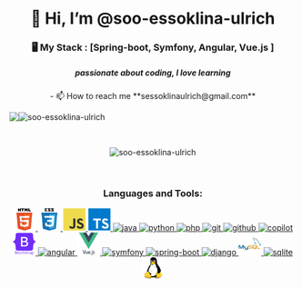 ﻿
<h1  align="center">👋 Hi, I’m @soo-essoklina-ulrich</h1>

<h3  align="center">🖥️ My Stack : [Spring-boot, Symfony, Angular, Vue.js ]</h3>

<h5  align="center">passionate about coding, I love learning</h3>

<p  align="center">- 📫 How to reach me **sessoklinaulrich@gmail.com**</p>
<p align=""center>
<picture>
<source
srcset="https://github-readme-stats.vercel.app/api?username=soo-essoklina-ulrich&show_icons=true&theme=dark"
media="(prefers-color-scheme: light)"/>
<source
srcset="https://github-readme-stats.vercel.app/api?username=soo-essoklina-ulrich&show_icons=true"
media="(prefers-color-scheme: light), (prefers-color-scheme: no-preference)"
/>
<img  align="left"  src="https://github-readme-stats.vercel.app/api?username=soo-essoklina-ulrich&show_icons=true"  />
</picture>
<img  src="https://github-readme-streak-stats.herokuapp.com/?user=soo-essoklina-ulrich"  alt="soo-essoklina-ulrich"  />
</p>

<p  align="center">

</p>
<br>
<p  align="center">
<img  src="https://github-readme-stats.vercel.app/api/top-langs?username=soo-essoklina-ulrich&show_icons=true&locale=en&layout=compact"  alt="soo-essoklina-ulrich"  />
</p>
</br>
<h3  align="center">Languages and Tools:</h3>
<p  align="center">
<a  href="https://www.w3.org/html/"  target="_blank"  rel="noreferrer">  <img  src="https://raw.githubusercontent.com/devicons/devicon/master/icons/html5/html5-original-wordmark.svg"  alt="html5"  width="40"  height="40"/>
</a>
<a  href="https://www.w3schools.com/css/"  target="_blank"  rel="noreferrer">  <img  src="https://raw.githubusercontent.com/devicons/devicon/master/icons/css3/css3-original-wordmark.svg"  alt="css3"  width="40"  height="40"/>
</a>
<a  href="https://developer.mozilla.org/en-US/docs/Web/JavaScript"  target="_blank"  rel="noreferrer">  <img  src="https://raw.githubusercontent.com/devicons/devicon/master/icons/javascript/javascript-original.svg"  alt="javascript"  width="40"  height="40"/>
</a>
<a  href="https://www.typescriptlang.org/"  target="_blank"  rel="noreferrer">  <img  src="https://raw.githubusercontent.com/devicons/devicon/master/icons/typescript/typescript-original.svg"  alt="typescript"  width="40"  height="40"/>
</a>
<a  href="https://www.java.com/"  target="_blank"  rel="noreferrer">  <img  src="https://www.vectorlogo.zone/logos/java/java-icon.svg"  alt="java"  width="40"  height="40"/>
</a>
<a  href="https://www.python.org/"  target="_blank"  rel="noreferrer">  <img  src="https://www.vectorlogo.zone/logos/python/python-icon.svg"  alt="python"  width="40"  height="40"/>
</a>
<a  href="https://www.php.net"  target="_blank"  rel="noreferrer">  <img  src="https://www.vectorlogo.zone/logos/php/php-icon.svg"  alt="php"  width="40"  height="40"/>
</a>
<a  href="https://git-scm.com/"  target="_blank"  rel="noreferrer">  <img  src="https://www.vectorlogo.zone/logos/git-scm/git-scm-icon.svg"  alt="git"  width="40"  height="40"/>
</a>
<a  href="https://github.com/"  target="_blank"  rel="noreferrer">  <img  src="https://www.vectorlogo.zone/logos/github/github-icon.svg"  alt="github"  width="40"  height="40"/>
</a>
<a  href="https://github.com/features/copilot"  target="_blank"  rel="noreferrer">  <img  src="https://www.vectorlogo.zone/logos/github_copilot/github_copilot-icon.svg"  alt="copilot"  width="40"  height="40"/>
</a>
<a  href="https://getbootstrap.com"  target="_blank"  rel="noreferrer">  <img  src="https://raw.githubusercontent.com/devicons/devicon/master/icons/bootstrap/bootstrap-plain-wordmark.svg"  alt="bootstrap"  width="40"  height="40"/>
</a>
<a  href="https://angular.io"  target="_blank"  rel="noreferrer">  <img  src="https://angular.io/assets/images/logos/angular/angular.svg"  alt="angular"  width="40"  height="40"/>
</a>
<a  href="https://vuejs.org/"  target="_blank"  rel="noreferrer">  <img  src="https://raw.githubusercontent.com/devicons/devicon/master/icons/vuejs/vuejs-original-wordmark.svg"  alt="vuejs"  width="40"  height="40"/>
</a>
<a  href="https://symfony.com"  target="_blank"  rel="noreferrer">  <img  src="https://symfony.com/logos/symfony_black_03.svg"  alt="symfony"  width="40"  height="40"/>
</a>
<a  href="https://spring.io/"  target="_blank"  rel="noreferrer">  <img  src="https://www.vectorlogo.zone/logos/springio/springio-ar21.svg"  alt="spring-boot"  width="40"  height="40"/>
</a>
<a  href="https://www.djangoproject.com/"  target="_blank"  rel="noreferrer">  <img  src="https://www.vectorlogo.zone/logos/djangoproject/djangoproject-ar21.svg"  alt="django"  width="40"  height="40"/>
</a>
<a  href="https://www.mysql.com/"  target="_blank"  rel="noreferrer">  <img  src="https://raw.githubusercontent.com/devicons/devicon/master/icons/mysql/mysql-original-wordmark.svg"  alt="mysql"  width="40"  height="40"/>
</a>
<a  href="https://www.sqlite.org/"  target="_blank"  rel="noreferrer">  <img  src="https://www.vectorlogo.zone/logos/sqlite/sqlite-icon.svg"  alt="sqlite"  width="40"  height="40"/>
</a>
<a  href="https://www.linux.org/"  target="_blank"  rel="noreferrer">  <img  src="https://raw.githubusercontent.com/devicons/devicon/master/icons/linux/linux-original.svg"  alt="linux"  width="40"  height="40"/>
</a>
</p>
